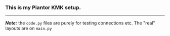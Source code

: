 ### This is my Piantor KMK setup.
___

***Note:*** the `code.py` files are purely for testing connections etc.  The "real" layouts are on `main.py`